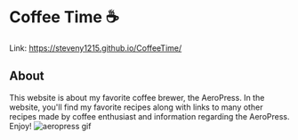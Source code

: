 # Coffee Time ☕
Link: https://steveny1215.github.io/CoffeeTime/
## About
This website is about my favorite coffee brewer, the AeroPress. In the website, you'll find my favorite recipes along with links to many other recipes made by coffee enthusiast and information regarding the AeroPress. Enjoy!
![aeropress gif](https://user-images.githubusercontent.com/54450264/150603839-2e544a69-c130-48c4-b456-cccd987d3c93.gif)

